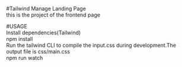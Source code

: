 #Tailwind Manage Landing Page
<br>
this is the project of the frontend page


#USAGE
<br>
Install dependencies(Tailwind)
<br>
npm install
<br>
Run the tailwind CLI to compile the input.css during development.The output file is css/main.css
<br>
npm run watch
